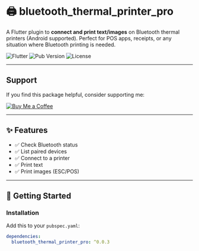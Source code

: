 # 🖨 bluetooth_thermal_printer_pro

A Flutter plugin to **connect and print text/images** on Bluetooth thermal printers (Android supported). Perfect for POS apps, receipts, or any situation where Bluetooth printing is needed.

![Flutter](https://img.shields.io/badge/Flutter-Compatible-blue?logo=flutter)
![Pub Version](https://img.shields.io/pub/v/bluetooth_thermal_printer_pro)
![License](https://img.shields.io/badge/License-MIT-green)

---

## Support

If you find this package helpful, consider supporting me:

[![Buy Me a Coffee](https://cdn.buymeacoffee.com/buttons/v2/default-yellow.png)](https://www.buymeacoffee.com/aselak30)

---

## ✨ Features

- ✅ Check Bluetooth status  
- ✅ List paired devices  
- ✅ Connect to a printer  
- ✅ Print text  
- ✅ Print images (ESC/POS)  

---

## 🚀 Getting Started

### Installation

Add this to your `pubspec.yaml`:

```yaml
dependencies:
  bluetooth_thermal_printer_pro: ^0.0.3
